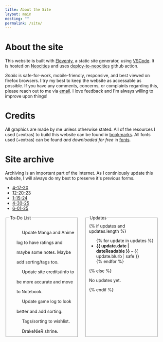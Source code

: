 ```yaml
---
title: About the Site
layout: main
nesting: ""
permalink: /site/
---
```

<main>

# About the site

This website is built with [Eleventy](https://www.11ty.dev/), a static site generator, using [VSCode](https://code.visualstudio.com/). It is hosted on [Neocities](https://neocities.org/site/snails) and uses [deploy-to-neocities](https://deploy-to-neocities.neocities.org/) github action.

*Snails* is safe-for-work, mobile-friendly, responsive, and best viewed on firefox browsers. I try my best to keep the website as accessable as possible. If you have any comments, concerns, or complaints regarding this, please reach out to me via [email](mailto:hello@snails.town). I love feedback and I'm always willing to improve upon things!

# Credits

All graphics are made by me unless otherwise stated.
All of the resources I used (+extras) to build this website can be found in [bookmarks](/notebook/bookmarks). 
All fonts used (+extras) can be found *and downloaded for free* in [fonts](/notebook/fonts).


# Site archive

Archiving is an important part of the internet. As I continiously update this website, I will always do my best to preserve it's previous forms. 

- [4-17-20](/archives/4-17-20)
- [12-20-23](/archives/12-20-23)
- [1-15-24](/archives/1-15-24)
- [4-30-25](/archives/4-30-25)
- [6-01-25](/archives/6-01-25)

<style>


ul.to-do li{
  font-size: 1em;
  list-style-type:none;
  line-height:2rem;
}

ul.to-do li::before {
  font-family: "bootstrap-icons";
  margin-right: 0.5em;
  content:"\F584 ";
}

ul.done li{
  font-size: 1em;
  text-decoration: line-through;
  list-style-type:none;
}

ul.done li::before {
  content:"\F26D";
  font-family: "bootstrap-icons";
  margin-right: 0.5em;
}

.to-do, .updates {
  flex: 1;          
}

.to-do + .updates {
  margin-left: 10px;      
}

.to-do fieldset, .updates fieldset {
  height: 400px;     
  overflow-y: auto;
  padding: 10px;
  box-sizing: border-box;
}

.to-do-updates-container {
  display: flex;
  gap: 10px;            
  flex-wrap: wrap;      
}

</style>
<div class="to-do-updates-container">
 <div class="to-do">
      <fieldset>
        <legend>To-Do List</legend>
        <ul class="to-do">
          <li>Update Manga and Anime log to have ratings and maybe some notes. Maybe add sorting/tags too.</li>
          <li>Update site credits/info to be more accurate and move to Notebook.</li>
          <li>Update game log to look better and add sorting.</li>
          <li>Tags/sorting to wishlist.</li>
          <li>DrakeNieR shrine.</li>
          <li>Miku shrine.</li>
          </ul>
          <ul class="done">
          <li>Add scroll to top button</li>
          <li>Organize Garden page</li>
          <li>add modal to photogrid</li>
          <li>Make a custom favicon and cursor</li>
          <li>Join some webrings or cliques</li>
          <li>RSS Feed</li>
          <li>Comment box or guestbook perhaps</li>
          <li>Sitemap</li>
          <li>About the site/links</li>
          <li>Photogrid</li>
          <li>Blog / blog tags</li>
      </ul>
      </fieldset>
    </div>
    <div class="updates">
      <fieldset>
        <legend>Updates</legend>
        {% if updates and updates.length %}
          <ul>
            {% for update in updates %}
              <li><strong><time datetime="{{ update.date | dateIso }}">{{ update.date | dateReadable }}</strong></time> – {{ update.blurb | safe }}
              </li>
            {% endfor %}
          </ul>
        {% else %}
          <p>No updates yet.</p>
        {% endif %}
      </fieldset>
    </div>
</div>
</main>